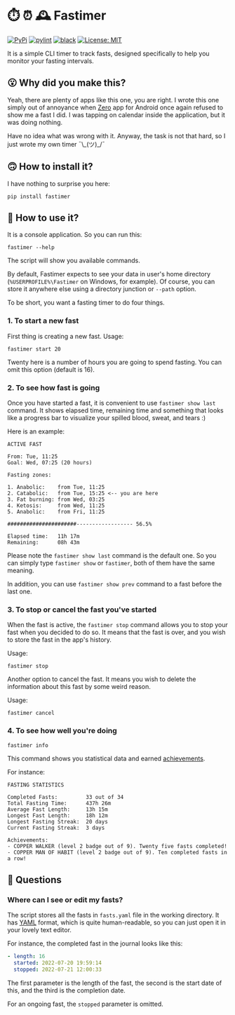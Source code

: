 # ⏱️ ⏰ 🕰️ Fastimer

[![PyPi](https://img.shields.io/pypi/v/fastimer)](https://pypi.org/project/fastimer/) [![pylint](https://github.com/vkostyanetsky/Fastimer/actions/workflows/pylint.yml/badge.svg)](https://github.com/vkostyanetsky/Fastimer/actions/workflows/pylint.yml) [![black](https://github.com/vkostyanetsky/Fastimer/actions/workflows/black.yml/badge.svg)](https://github.com/vkostyanetsky/Fastimer/actions/workflows/black.yml) [![License: MIT](https://img.shields.io/badge/License-MIT-yellow.svg)](https://opensource.org/licenses/MIT)

It is a simple CLI timer to track fasts, designed specifically to help you monitor your fasting intervals.  

## 😮 Why did you make this?

Yeah, there are plenty of apps like this one, you are right. I wrote this one simply out of annoyance when [Zero](https://www.zerolongevity.com/) app for Android once again refused to show me a fast I did. I was tapping on calendar inside the application, but it was doing nothing.

Have no idea what was wrong with it. Anyway, the task is not that hard, so I just wrote my own timer ¯\\\_(ツ)\_/¯

## 🙃 How to install it?

I have nothing to surprise you here:

```commandline
pip install fastimer
```

## 🙂 How to use it?

It is a console application. So you can run this:

```commandline
fastimer --help
```

The script will show you available commands. 

By default, Fastimer expects to see your data in user's home directory (`%USERPROFILE%\Fastimer` on Windows, for example). Of course, you can store it anywhere else using a directory junction or `--path` option.

To be short, you want a fasting timer to do four things.

### 1. To start a new fast

First thing is creating a new fast. Usage:

```commandline
fastimer start 20
```

Twenty here is a number of hours you are going to spend fasting. You can omit this option (default is 16).

### 2. To see how fast is going

Once you have started a fast, it is convenient to use `fastimer show last` command. It shows elapsed time, remaining time and something that looks like a progress bar to visualize your spilled blood, sweat, and tears :)

Here is an example:

```
ACTIVE FAST

From: Tue, 11:25
Goal: Wed, 07:25 (20 hours)

Fasting zones:

1. Anabolic:    from Tue, 11:25
2. Catabolic:   from Tue, 15:25 <-- you are here
3. Fat burning: from Wed, 03:25
4. Ketosis:     from Wed, 11:25
5. Anabolic:    from Fri, 11:25

######################------------------ 56.5%

Elapsed time:   11h 17m
Remaining:      08h 43m
```

Please note the `fastimer show last` command is the default one. So you can simply type `fastimer show` or `fastimer`, both of them have the same meaning.

In addition, you can use `fastimer show prev` command to a fast before the last one. 

### 3. To stop or cancel the fast you've started

When the fast is active, the `fastimer stop` command allows you to stop your fast when you decided to do so. It means that the fast is over, and you wish to store the fast in the app's history.

Usage:

```commandline
fastimer stop
```

Another option to cancel the fast. It means you wish to delete the information about this fast by some weird reason.

Usage:

```commandline
fastimer cancel
```

### 4. To see how well you're doing

```commandline
fastimer info
```

This command shows you statistical data and earned [achievements](ACHIEVEMENTS.md).

For instance:

```
FASTING STATISTICS

Completed Fasts:         33 out of 34
Total Fasting Time:      437h 26m
Average Fast Length:     13h 15m
Longest Fast Length:     18h 12m
Longest Fasting Streak:  20 days
Current Fasting Streak:  3 days

Achievements:
- COPPER WALKER (level 2 badge out of 9). Twenty five fasts completed!
- COPPER MAN OF HABIT (level 2 badge out of 9). Ten completed fasts in a row!
```

## 🤔 Questions 

### Where can I see or edit my fasts?

The script stores all the fasts in `fasts.yaml` file in the working directory. It has [YAML](https://en.wikipedia.org/wiki/YAML) format, which is quite human-readable, so you can just open it in your lovely text editor.

For instance, the completed fast in the journal looks like this:

```yaml
- length: 16
  started: 2022-07-20 19:59:14
  stopped: 2022-07-21 12:00:33
```

The first parameter is the length of the fast, the second is the start date of this, and the third is the completion date.

For an ongoing fast, the `stopped` parameter is omitted.